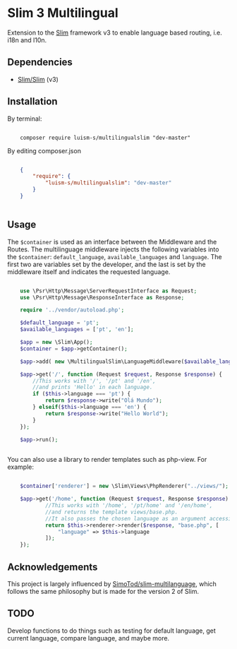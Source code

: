# Slim 3 Multilingual

Extension to the [Slim](http://www.slimframework.com/) framework v3 to enable language based routing, i.e. i18n and l10n.

## Dependencies

* [Slim/Slim](https://github.com/slimphp/Slim) (v3)

## Installation

By terminal:

```shell

    composer require luism-s/multilingualslim "dev-master"

```

By editing composer.json

```json

    {
        "require": {
            "luism-s/multilingualslim": "dev-master"
        }
    }
    
```

## Usage

The `$container` is used as an interface between the Middleware and the Routes. 
The multilinguage middleware injects the following variables into the `$container`: `default_language`, `available_languages` and `language`. 
The first two are variables set by the developer, and the last is set by the middleware itself and indicates the requested language. 

```php

    use \Psr\Http\Message\ServerRequestInterface as Request;
    use \Psr\Http\Message\ResponseInterface as Response;

    require '../vendor/autoload.php';

    $default_language = 'pt';
    $available_languages = ['pt', 'en'];

    $app = new \Slim\App();
    $container = $app->getContainer();

    $app->add( new \MultilingualSlim\LanguageMiddleware($available_languages, $default_language, $container) );

    $app->get('/', function (Request $request, Response $response) {
        //This works with '/', '/pt' and '/en',
        //and prints 'Hello' in each language.
        if ($this->language === 'pt') {
            return $response->write("Olá Mundo");
        } elseif($this->language === 'en') {
            return $response->write("Hello World");
        }
    });

    $app->run();
    
```

You can also use a library to render templates such as php-view. For example:

```php

    $container['renderer'] = new \Slim\Views\PhpRenderer("../views/");

    $app->get('/home', function (Request $request, Response $response) {
            //This works with '/home', '/pt/home' and '/en/home', 
            //and returns the template views/base.php.
            //It also passes the chosen language as an argument accessible from the chosen template.
            return $this->renderer->render($response, "base.php", [
                "language" => $this->language
            ]);
    });

```

## Acknowledgements 

This project is largely influenced by [SimoTod/slim-multilanguage](https://github.com/SimoTod/slim-multilanguage), which follows the same philosophy but is made for the version 2 of Slim.

## TODO

Develop functions to do things such as testing for default language, get current language, compare language, and maybe more.